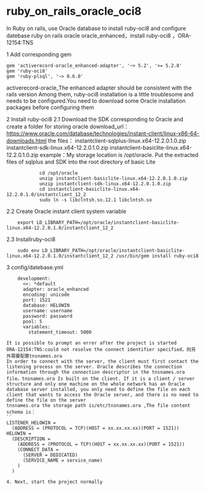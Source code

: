 # ruby_on_rails_oracle_oci8
In Ruby on rails, use Oracle database to install ruby-oci8 and configure datebase
ruby on rails oracle oracle_enhanced，install ruby-oci8 ，ORA-12154:TNS


1 Add corresponding gem
```
gem 'activerecord-oracle_enhanced-adapter', '~> 5.2', '>= 5.2.8'
gem 'ruby-oci8'
gem 'ruby-plsql', '~> 0.6.0'
```
activerecord-oracle_The enhanced adapter should be consistent with the rails version
Among them, ruby-oci8 installation is a little troublesome and needs to be configured.You need to download some Oracle installation packages before configuring them

2 Install ruby-oci8
 2.1 Download the SDK corresponding to Oracle and create a folder for storing oracle
      download_url：https://www.oracle.com/database/technologies/instant-client/linux-x86-64-downloads.html
      the files： instantclient-sqlplus-linux.x64-12.2.0.1.0.zip
      				instantclient-sdk-linux.x64-12.2.0.1.0.zip
      				instantclient-basiclite-linux.x64-12.2.0.1.0.zip
      example：My storage location is /opt/oracle. Put the extracted files of sqlplus and SDK into the root directory of basic Lite
```
      		cd /opt/oracle
      		unzip instantclient-basiclite-linux.x64-12.2.0.1.0.zip
      		unzip instantclient-sdk-linux.x64-12.2.0.1.0.zip
      		cd instantclient-basiclite-linux.x64-12.2.0.1.0/instantclient_12_2
      		sudo ln -s libclntsh.so.12.1 libclntsh.so  
```
 2.2 Create Oracle instant client system variable
```
  	export LD_LIBRARY_PATH=/opt/oracle/instantclient-basiclite-linux.x64-12.2.0.1.0/instantclient_12_2
```
 2.3 Installruby-oci8
```
    sudo env LD_LIBRARY_PATH=/opt/oracle/instantclient-basiclite-linux.x64-12.2.0.1.0/instantclient_12_2 /usr/bin/gem install ruby-oci8
```
3 config/datebase.yml
```
	development:
	  <<: *default
	  adapter: oracle_enhanced
	  encoding: unicode
	  port: 1521
	  database: HELOWIN
	  username: username
	  password: password
	  pool: 5
	  variables:
	    statement_timeout: 5000
```
	It is possible to prompt an error after the project is started
	ORA-12154:TNS:could not resolve the connect identifier specified，则另外需要配置tnsnames.ora
	In order to connect with the server, the client must first contact the listening process on the server. Oracle describes the connection information through the connection descriptor in the tnsnames.ora file。tnsnames.ora Is built on the client. If it is a client / server structure and only one machine on the whole network has an Oracle database server installed, you only need to define the file on each client that wants to access the Oracle server, and there is no need to define the file on the server
	tnsnames.ora the storage path is/etc/tnsnames.ora ,The file content schema is：
	``
	LISTENER_HELOWIN =
	  (ADDRESS = (PROTOCOL = TCP)(HOST = xx.xx.xx.xx)(PORT = 1521))
	HELOWIN =
	  (DESCRIPTION =
	    (ADDRESS = (PROTOCOL = TCP)(HOST = xx.xx.xx.xx)(PORT = 1521))
	    (CONNECT_DATA =
	      (SERVER = DEDICATED)
	      (SERVICE_NAME = service_name)
	    )
	  )
```
4. Next, start the project normally